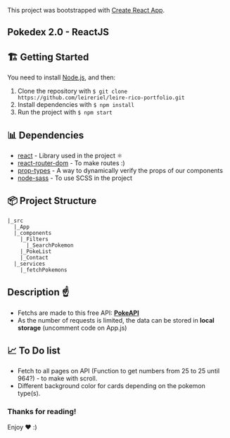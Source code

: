 This project was bootstrapped with [Create React App](https://github.com/facebook/create-react-app).

## Pokedex 2.0 - ReactJS

## 🏗 Getting Started

You need to install [Node.js](https://nodejs.org/), and then:
1. Clone the repository with `$ git clone https://github.com/leireriel/leire-rico-portfolio.git`
2. Install dependencies with `$ npm install`
3. Run the project with `$ npm start`


## 📊 Dependencies

* [react](https://www.npmjs.com/package/react) - Library used in the project ⚛ 
* [react-router-dom](https://www.npmjs.com/package/react-router-dom) - To make routes :)
* [prop-types](https://www.npmjs.com/package/prop-types) - A way to dynamically verify the props of our components
* [node-sass](https://www.npmjs.com/package/node-sass) - To use SCSS in the project 

## 📦 Project Structure

```
|_src
  |_App
  |_components
    |_Filters
      |_SearchPokemon
    |_PokeList
    |_Contact
  |_services
    |_fetchPokemons
```

## Description ☝

* Fetchs are made to this free API: **[PokeAPI](https://pokeapi.co/)**
* As the number of requests is limited, the data can be stored in **local storage** (uncomment code on App.js)


## 📈 To Do list

* Fetch to all pages on API (Function to get numbers from 25 to 25 until 964?) - to make with scroll.
* Different background color for cards depending on the pokemon type(s).


### Thanks for reading!

Enjoy ❤️ :)
